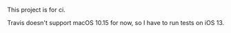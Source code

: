 This project is for ci.

Travis doesn't support macOS 10.15 for now, so I have to run tests on iOS 13.

